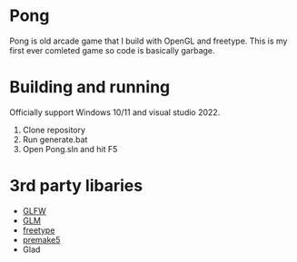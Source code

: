 # Pong
Pong is old arcade game that I build with OpenGL and freetype.
This is my first ever comleted game so code is basically garbage.

# Building and running
Officially support Windows 10/11 and visual studio 2022.
1. Clone repository
2. Run generate.bat
3. Open Pong.sln and hit F5

# 3rd party libaries
- [GLFW](https://github.com/glfw/glfw)
- [GLM](https://github.com/g-truc/glm)
- [freetype](https://github.com/freetype/freetype)
- [premake5](https://premake.github.io)
- Glad